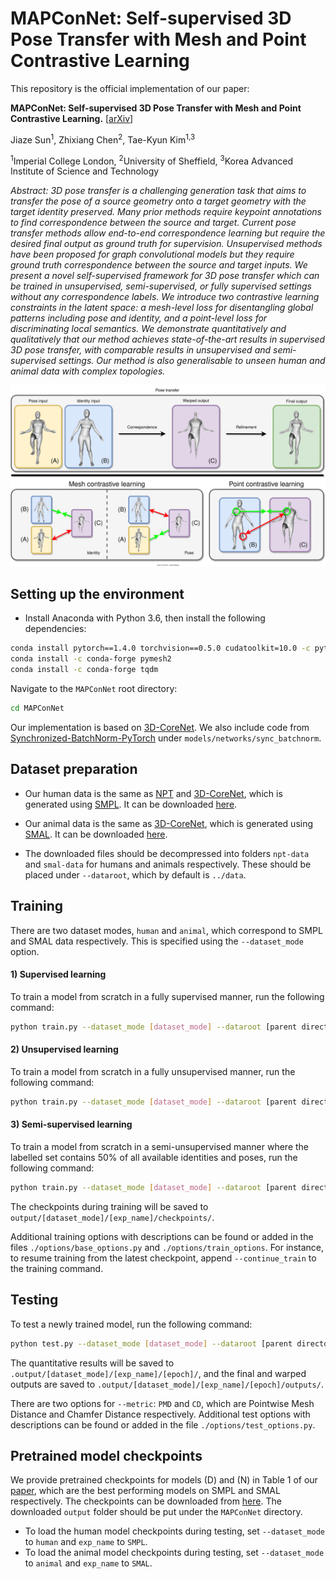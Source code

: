 # MAPConNet: Self-supervised 3D Pose Transfer with Mesh and Point Contrastive Learning

This repository is the official implementation of our paper:

**MAPConNet: Self-supervised 3D Pose Transfer with Mesh and Point Contrastive Learning.** [[arXiv](https://arxiv.org/pdf/2304.13819.pdf)]

Jiaze Sun<sup>1</sup>, Zhixiang Chen<sup>2</sup>, Tae-Kyun Kim<sup>1,3</sup>

<sup>1</sup>Imperial College London, <sup>2</sup>University of Sheffield, <sup>3</sup>Korea Advanced Institute of Science and Technology

*Abstract: 3D pose transfer is a challenging generation task that aims to transfer the pose of a source geometry onto a target geometry with the target identity preserved. Many prior methods require keypoint annotations to find correspondence between the source and target. Current pose transfer methods allow end-to-end correspondence learning but require the desired final output as ground truth for supervision. Unsupervised methods have been proposed for graph convolutional models but they require ground truth correspondence between the source and target inputs. We present a novel self-supervised framework for 3D pose transfer which can be trained in unsupervised, semi-supervised, or fully supervised settings without any correspondence labels. We introduce two contrastive learning constraints in the latent space: a mesh-level loss for disentangling global patterns including pose and identity, and a point-level loss for discriminating local semantics. We demonstrate quantitatively and qualitatively that our method achieves state-of-the-art results in supervised 3D pose transfer, with comparable results in unsupervised and semi-supervised settings. Our method is also generalisable to unseen human and animal data with complex topologies.*

![Kiku](/figs/teaser.svg)

## Setting up the environment
- Install Anaconda with Python 3.6, then install the following dependencies:
```bash
conda install pytorch==1.4.0 torchvision==0.5.0 cudatoolkit=10.0 -c pytorch
conda install -c conda-forge pymesh2
conda install -c conda-forge tqdm
```

Navigate to the `MAPConNet` root directory:
```bash
cd MAPConNet
```

Our implementation is based on [3D-CoreNet](https://github.com/chaoyuesong/3d-corenet). We also include code from [Synchronized-BatchNorm-PyTorch](https://github.com/vacancy/Synchronized-BatchNorm-PyTorch) under `models/networks/sync_batchnorm`.

## Dataset preparation

- Our human data is the same as [NPT](https://github.com/jiashunwang/Neural-Pose-Transfer) and [3D-CoreNet](https://github.com/chaoyuesong/3d-corenet), which is generated using [SMPL](https://smpl.is.tue.mpg.de/). It can be downloaded [here](https://drive.google.com/drive/folders/11LbPXbDg4F_pSIr0sMHzWI08FOC8XvSY).

- Our animal data is the same as [3D-CoreNet](https://github.com/chaoyuesong/3d-corenet), which is generated using [SMAL](https://smal.is.tue.mpg.de/). It can be downloaded [here](https://drive.google.com/drive/folders/1uP6H0j7mUJ6utgvXxpT-2rn4EYhJ3el5?usp=sharing).

- The downloaded files should be decompressed into folders `npt-data` and `smal-data` for humans and animals respectively. These should be placed under `--dataroot`, which by default is `../data`.


## Training

There are two dataset modes, `human` and `animal`, which correspond to SMPL and SMAL data respectively. This is specified using the `--dataset_mode` option.

#### 1) Supervised learning
To train a model from scratch in a fully supervised manner, run the following command:
```bash
python train.py --dataset_mode [dataset_mode] --dataroot [parent directory of npt-data] --exp_name [name of experiment] --gpu_ids 0,1
```
#### 2) Unsupervised learning
To train a model from scratch in a fully unsupervised manner, run the following command:
```bash
python train.py --dataset_mode [dataset_mode] --dataroot [parent directory of npt-data] --exp_name [name of experiment] --gpu_ids 0,1 --percentage 0 --use_unlabelled
```
#### 3) Semi-supervised learning
To train a model from scratch in a semi-unsupervised manner where the labelled set contains 50% of all available identities and poses, run the following command:
```bash
python train.py --dataset_mode [dataset_mode] --dataroot [parent directory of npt-data] --exp_name [name of experiment] --gpu_ids 0,1 --percentage 50 --use_unlabelled
```

The checkpoints during training will be saved to `output/[dataset_mode]/[exp_name]/checkpoints/`.

Additional training options with descriptions can be found or added in the files `./options/base_options.py` and `./options/train_options`. For instance, to resume training from the latest checkpoint, append `--continue_train` to the training command.

## Testing
To test a newly trained model, run the following command:
```bash
python test.py --dataset_mode [dataset_mode] --dataroot [parent directory of npt-data] --exp_name [name of experiment] --test_epoch [the epoch to load] --metric [the metric to use] --save_output
```
The quantitative results will be saved to `.output/[dataset_mode]/[exp_name]/[epoch]/`, and the final and warped outputs are saved to `.output/[dataset_mode]/[exp_name]/[epoch]/outputs/`.

There are two options for `--metric`: `PMD` and `CD`, which are Pointwise Mesh Distance and Chamfer Distance respectively. Additional test options with descriptions can be found or added in the file `./options/test_options.py`.


## Pretrained model checkpoints
We provide pretrained checkpoints for models (D) and (N) in Table 1 of our [paper](https://arxiv.org/pdf/2304.13819.pdf), which are the best performing models on SMPL and SMAL respectively. The checkpoints can be downloaded from [here](https://drive.google.com/drive/folders/1BNUcmu35PfYx3RrmxjGejc6f8qyUiwgk?usp=share_link). The downloaded `output` folder should be put under the `MAPConNet` directory.

- To load the human model checkpoints during testing, set `--dataset_mode` to `human` and `exp_name` to `SMPL`.
- To load the animal model checkpoints during testing, set `--dataset_mode` to `animal` and `exp_name` to `SMAL`.

